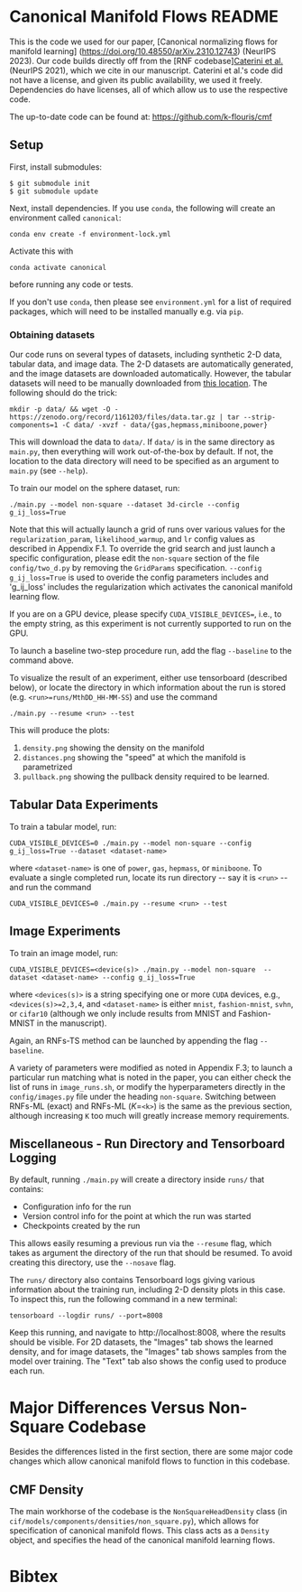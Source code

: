 # Canonical Manifold Flows README

This is the code we used for our paper, [Canonical normalizing flows for manifold learning]
(https://doi.org/10.48550/arXiv.2310.12743) (NeurIPS 2023). Our code builds directly off from the [RNF codebase][Caterini et al.](https://doi.org/10.48550/arXiv.2310.12743) (NeurIPS 2021), which we cite in our manuscript. Caterini et al.'s code did not have a license, and given its public availability, we used it freely. Dependencies do have licenses, all of which allow us to use the respective code.

The up-to-date code can be found at: https://github.com/k-flouris/cmf

## Setup

First, install submodules:

    $ git submodule init
    $ git submodule update

Next, install dependencies. If you use `conda`, the following will create an environment called `canonical`:

    conda env create -f environment-lock.yml

Activate this with

    conda activate canonical

before running any code or tests.

If you don't use `conda`, then please see `environment.yml` for a list of required packages, which will need to be installed manually e.g. via `pip`.

### Obtaining datasets

Our code runs on several types of datasets, including synthetic 2-D data, tabular data, and image data. The 2-D datasets are automatically generated, and the image datasets are downloaded automatically. However, the tabular datasets will need to be manually downloaded from [this location](https://zenodo.org/record/1161203). The following should do the trick:

    mkdir -p data/ && wget -O - https://zenodo.org/record/1161203/files/data.tar.gz | tar --strip-components=1 -C data/ -xvzf - data/{gas,hepmass,miniboone,power}

This will download the data to `data/`. If `data/` is in the same directory as `main.py`, then everything will work out-of-the-box by default. If not, the location to the data directory will need to be specified as an argument to `main.py` (see `--help`).

To train our model on the sphere dataset, run:

    ./main.py --model non-square --dataset 3d-circle --config g_ij_loss=True

Note that this will actually launch a grid of runs over various values for the `regularization_param`, `likelihood_warmup`, and `lr` config values as described in Appendix F.1. To override the grid search and just launch a specific configuration, please edit the `non-square` section of the file `config/two_d.py` by removing the `GridParams` specification. `--config g_ij_loss=True` is used to overide the config parameters includes and 'g_ij_loss' includes the regularization which activates the canonical manifold learning flow.

If you are on a GPU device, please specify `CUDA_VISIBLE_DEVICES=`, i.e., to the empty string, as this experiment is not currently supported to run on the GPU.

To launch a baseline two-step procedure run, add the flag `--baseline` to the command above.

To visualize the result of an experiment, either use tensorboard (described below), or locate the directory in which information about the run is stored (e.g. `<run>=runs/MthDD_HH-MM-SS`) and use the command

    ./main.py --resume <run> --test

This will produce the plots:
1. `density.png` showing the density on the manifold
2. `distances.png` showing the "speed" at which the manifold is parametrized
3. `pullback.png` showing the pullback density required to be learned.

## Tabular Data Experiments

To train a tabular model, run:

    CUDA_VISIBLE_DEVICES=0 ./main.py --model non-square --config g_ij_loss=True --dataset <dataset-name>

where `<dataset-name>` is one of `power`, `gas`, `hepmass`, or `miniboone`.
To evaluate a single completed run, locate its run directory -- say it is `<run>` -- and run the command

    CUDA_VISIBLE_DEVICES=0 ./main.py --resume <run> --test

## Image Experiments

To train an image model, run:

    CUDA_VISIBLE_DEVICES=<device(s)> ./main.py --model non-square  --dataset <dataset-name> --config g_ij_loss=True

where `<devices(s)>` is a string specifying one or more `CUDA` devices, e.g., `<devices(s)>=2,3,4`, and `<dataset-name>` is either `mnist`, `fashion-mnist`, `svhn`, or `cifar10` (although we only include results from MNIST and Fashion-MNIST in the manuscript).

Again, an RNFs-TS method can be launched by appending the flag `--baseline`.

A variety of parameters were modified as noted in Appendix F.3; to launch a particular run matching what is noted in the paper, you can either check the list of runs in `image_runs.sh`, or modify the hyperparameters directly in the `config/images.py` file under the heading `non-square`. Switching between RNFs-ML (exact) and RNFs-ML ($K=$`<k>`) is the same as the previous section, although increasing `K` too much will greatly increase memory requirements.

## Miscellaneous - Run Directory and Tensorboard Logging

By default, running `./main.py` will create a directory inside `runs/` that contains:

- Configuration info for the run
- Version control info for the point at which the run was started
- Checkpoints created by the run

This allows easily resuming a previous run via the `--resume` flag, which takes as argument the directory of the run that should be resumed.
To avoid creating this directory, use the `--nosave` flag.

The `runs/` directory also contains Tensorboard logs giving various information about the training run, including 2-D density plots in this case. To inspect this, run the following command in a new terminal:

    tensorboard --logdir runs/ --port=8008

Keep this running, and navigate to http://localhost:8008, where the results should be visible.
For 2D datasets, the "Images" tab shows the learned density, and for image datasets, the "Images" tab shows samples from the model over training.
The "Text" tab also shows the config used to produce each run.

# Major Differences Versus Non-Square Codebase

Besides the differences listed in the first section, there are some major code changes which allow canonical manifold flows to function in this codebase.

## CMF Density

The main workhorse of the codebase is the `NonSquareHeadDensity` class (in `cif/models/components/densities/non_square.py`), which allows for specification of canonical manifold flows. This class acts as a `Density` object, and specifies the head of the canonical manifold learning flows.

# Bibtex
